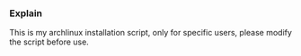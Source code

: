### Explain
This is my archlinux installation script, only for specific users, please modify the script before use.
